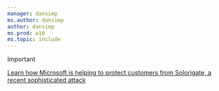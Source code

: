 ```yaml
---
manager: dansimp
ms.author: dansimp
author: dansimp
ms.prod: w10
ms.topic: include
---
```


> [!IMPORTANT]
> [Learn how Microsoft is helping to protect customers from Solorigate, a recent sophisticated attack](https://aka.ms/solorigate)
